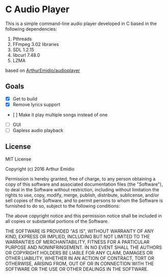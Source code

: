 # C Audio Player
This is a simple command-line audio player developed in C based in the following dependencies:

1. Pthreads
2. FFmpeg 3.02 libraries
3. SDL 1.2.15
4. libcurl 7.48.0
5. LZMA

based on [ArthurEmidio/audioplayer](https://github.com/ArthurEmidio/audioplayer)

## Goals

- [x] Get to build
- [x] Remove lyrics support
- [ ] Make it play multiple songs instead of one
- [ ] GUI
- [ ] Gapless audio playback

## License
MIT License

Copyright (c) 2016 Arthur Emídio

Permission is hereby granted, free of charge, to any person obtaining a copy
of this software and associated documentation files (the "Software"), to deal
in the Software without restriction, including without limitation the rights
to use, copy, modify, merge, publish, distribute, sublicense, and/or sell
copies of the Software, and to permit persons to whom the Software is
furnished to do so, subject to the following conditions:

The above copyright notice and this permission notice shall be included in all
copies or substantial portions of the Software.

THE SOFTWARE IS PROVIDED "AS IS", WITHOUT WARRANTY OF ANY KIND, EXPRESS OR
IMPLIED, INCLUDING BUT NOT LIMITED TO THE WARRANTIES OF MERCHANTABILITY,
FITNESS FOR A PARTICULAR PURPOSE AND NONINFRINGEMENT. IN NO EVENT SHALL THE
AUTHORS OR COPYRIGHT HOLDERS BE LIABLE FOR ANY CLAIM, DAMAGES OR OTHER
LIABILITY, WHETHER IN AN ACTION OF CONTRACT, TORT OR OTHERWISE, ARISING FROM,
OUT OF OR IN CONNECTION WITH THE SOFTWARE OR THE USE OR OTHER DEALINGS IN THE
SOFTWARE.
